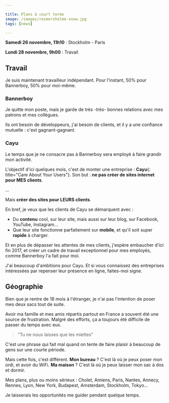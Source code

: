 ```yaml
---

title: Plans à court terme
image: /images/reimersholme-snow.jpg
tags: [news]

---
```


**Samedi 26 novembre, 11h10** : Stockholm - Paris

**Lundi 28 novembre, 9h00** : Travail

## Travail

Je suis maintenant travailleur indépendant. Pour l'instant, 50% pour Bannerboy, 50% pour moi-même.

### Bannerboy

Je quitte mon poste, mais je garde de très -très- bonnes relations avec mes patrons et mes collègues.

Ils ont besoin de développeurs, j'ai besoin de clients, et il y a une confiance mutuelle : c'est gagnant-gagnant.

### Cayu

Le temps que je ne consacre pas à Bannerboy sera employé à faire grandir mon activité.

L'objectif d'ici quelques mois, c'est de monter une entreprise : **Cayu**{: title="Care About Your Users"}. Son but : **ne pas créer de sites internet pour MES clients**.

...

Mais **créer des sites pour LEURS clients**.

En bref, je veux que les clients de Cayu se démarquent avec :

- Du **contenu** cool, sur leur site, mais aussi sur leur blog, sur Facebook, YouTube, Instagram...
- Que leur site fonctionne parfaitement sur **mobile**, et qu'il soit super **rapide** à charger.

Et en plus de dépasser les attentes de mes clients, j'espère embaucher d'ici fin 2017, et créer un cadre de travail exceptionnel pour mes employés, comme Bannerboy l'a fait pour moi.

J'ai beaucoup d'ambitions pour Cayu. Et si vous connaissez des entreprises intéressées par repenser leur présence en ligne, faites-moi signe. 

## Géographie

Bien que je rentre de 18 mois à l'étranger, je n'ai pas l'intention de poser mes deux sacs tout de suite.

Avoir ma famille et mes amis répartis partout en France a souvent été une source de frustration. Malgré des efforts, ça a toujours été difficile de passer du temps avec eux.

> "Tu ne nous laisses que les miettes"

C'est une phrase qui fait mal quand on tente de faire plaisir à beaucoup de gens sur une courte période.

Mais cette fois, c'est différent. **Mon bureau** ? C'est là où je peux poser mon ordi, et avoir du WiFi. **Ma maison** ? C'est là où je peux laisser mon sac à dos et dormir.

Mes plans, plus ou moins sérieux : Cholet, Amiens, Paris, Nantes, Annecy, Rennes, Lyon, New York, Budapest, Amsterdam, Stockholm, Tokyo...

Je laisserais les opportunités me guider pendant quelque temps.